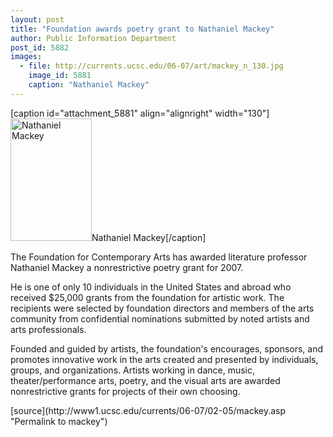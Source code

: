 ```yaml
---
layout: post
title: "Foundation awards poetry grant to Nathaniel Mackey"
author: Public Information Department
post_id: 5882
images:
  - file: http://currents.ucsc.edu/06-07/art/mackey_n_130.jpg
    image_id: 5881
    caption: "Nathaniel Mackey"
---
```


[caption id="attachment_5881" align="alignright" width="130"]<a href="http://localhost/mysite/wp-content/uploads/2007/02/mackey_n_130.jpg"><img class="size-full wp-image-5881" src="http://localhost/mysite/wp-content/uploads/2007/02/mackey_n_130.jpg" alt="Nathaniel Mackey" width="130" height="196" /></a>Nathaniel Mackey[/caption]
<a name="content" id="content"></a>
<p>
  The Foundation for Contemporary Arts has awarded literature professor Nathaniel Mackey a nonrestrictive poetry grant for 2007.
</p>
<p>
  He is one of only 10 individuals in the United States and abroad who received $25,000 grants from the foundation for artistic work. The recipients were selected by foundation directors and members of the arts community from confidential nominations submitted by noted artists and arts professionals.
</p>
<p>
  Founded and guided by artists, the foundation's encourages, sponsors, and promotes innovative work in the arts created and presented by individuals, groups, and organizations. Artists working in dance, music, theater/performance arts, poetry, and the visual arts are awarded nonrestrictive grants for projects of their own choosing.
</p>
[source](http://www1.ucsc.edu/currents/06-07/02-05/mackey.asp "Permalink to mackey")
